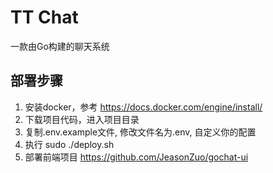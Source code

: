 # TT Chat
一款由Go构建的聊天系统

## 部署步骤
1. 安装docker，参考 https://docs.docker.com/engine/install/
2. 下载项目代码，进入项目目录
3. 复制.env.example文件, 修改文件名为.env, 自定义你的配置
4. 执行 sudo ./deploy.sh
5. 部署前端项目 https://github.com/JeasonZuo/gochat-ui